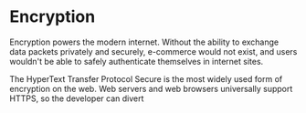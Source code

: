 # Encryption

Encryption powers the modern internet. Without the ability to exchange data packets privately and securely, e-commerce would not exist, and users wouldn't be able to safely authenticate themselves in internet sites. 

The HyperText Transfer Protocol Secure is the most widely used form of encryption on the web. Web servers and web browsers universally support HTTPS, so the developer can divert
